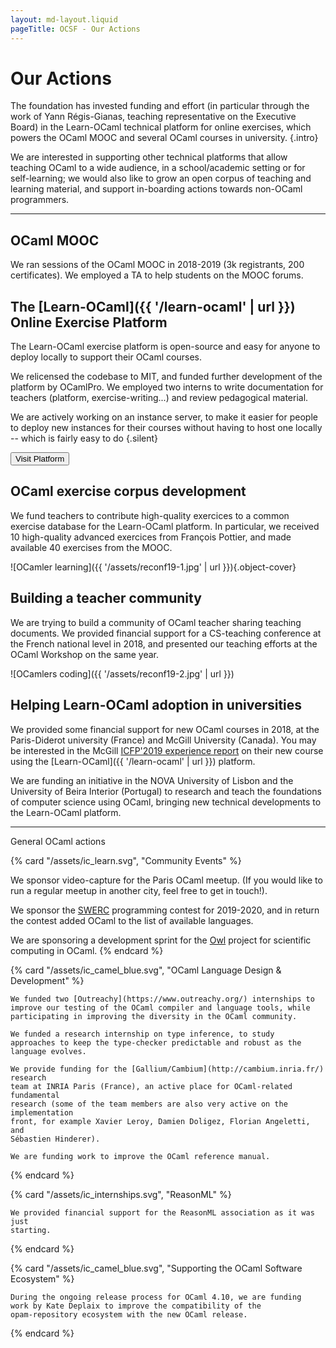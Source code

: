 ```yaml
---
layout: md-layout.liquid
pageTitle: OCSF - Our Actions
---
```


# Our Actions

The foundation has invested funding and effort (in particular through
the work of Yann Régis-Gianas, teaching representative on the
Executive Board) in the Learn-OCaml technical platform for online
exercises, which powers the OCaml MOOC and several OCaml courses in
university. {.intro}

We are interested in supporting other technical platforms that allow
teaching OCaml to a wide audience, in a school/academic setting or for
self-learning; we would also like to grow an open corpus of teaching
and learning material, and support in-boarding actions towards
non-OCaml programmers.

<hr/>

## OCaml MOOC

We ran sessions of the OCaml MOOC in 2018-2019 (3k registrants, 200
certificates). We employed a TA to help students on the MOOC forums.

## The [Learn-OCaml]({{ '/learn-ocaml' | url }}) Online Exercise Platform

The Learn-OCaml exercise platform is open-source and easy for anyone to deploy
locally to support their OCaml courses.

We relicensed the codebase to MIT, and funded further development of
the platform by OCamlPro. We employed two interns to write
documentation for teachers (platform, exercise-writing...) and
review pedagogical material.

We are actively working on an instance server, to make it easier for
people to deploy new instances for their courses without having to
host one locally -- which is fairly easy to do {.silent}

<div class="mt-8">
<a href="https://github.com/ocaml-sf/learn-ocaml" class="btn-main">
<button>Visit Platform</button>
</a>
</div>

## OCaml exercise corpus development

We fund teachers to contribute high-quality exercices to a common
exercise database for the Learn-OCaml platform. In particular, we
received 10 high-quality advanced exercices from François Pottier,
and made available 40 exercises from the MOOC.


<div class="my-4 -mx-4 sm:-mx-56 flex justify-center">

  ![OCamler learning]({{ '/assets/reconf19-1.jpg' | url }}){.object-cover}

</div>


## Building a teacher community

We are trying to build a community of OCaml teacher sharing teaching
documents. We provided financial support for a CS-teaching
conference at the French national level in 2018, and presented our
teaching efforts at the OCaml Workshop on the same year.

<div class="-mx-4 sm:mx-0">

![OCamlers coding]({{ '/assets/reconf19-2.jpg' | url }})

</div>

## Helping Learn-OCaml adoption in universities

We provided some financial support for new OCaml courses in 2018, at
the Paris-Diderot university (France) and McGill University
(Canada). You may be interested in the McGill [ICFP'2019 experience
report](https://www.cs.mcgill.ca/~bpientka/papers/learn-ocaml-icfp19)
on their new course using the [Learn-OCaml]({{ '/learn-ocaml' | url }}) platform.

We are funding an initiative in the NOVA University of Lisbon and
the University of Beira Interior (Portugal) to research and teach
the foundations of computer science using OCaml, bringing new
technical developments to the Learn-OCaml platform.

<hr/>

<div class="text-60 font-serif mb-16"> General OCaml actions </div>

<div class="grid grid-cols-1 md:grid-cols-2 row-gap-12 gap-5">

  {% card "/assets/ic_learn.svg", "Community Events"  %}

  We sponsor video-capture for the Paris OCaml meetup. (If you would
  like to run a regular meetup in another city, feel free to get in
  touch!).
  
  We sponsor the [SWERC](https://swerc.eu/2019/about/) programming
  contest for 2019-2020, and in return the contest added OCaml to the
  list of available languages.

  We are sponsoring a development sprint for the
  [Owl](https://github.com/owlbarn) project for scientific computing
  in OCaml.
  {% endcard %}

  {% card "/assets/ic_camel_blue.svg", "OCaml Language Design & Development"  %}

    We funded two [Outreachy](https://www.outreachy.org/) internships to
    improve our testing of the OCaml compiler and language tools, while
    participating in improving the diversity in the OCaml community.

    We funded a research internship on type inference, to study
    approaches to keep the type-checker predictable and robust as the
    language evolves.

    We provide funding for the [Gallium/Cambium](http://cambium.inria.fr/) research
    team at INRIA Paris (France), an active place for OCaml-related fundamental
    research (some of the team members are also very active on the implementation
    front, for example Xavier Leroy, Damien Doligez, Florian Angeletti, and
    Sébastien Hinderer).

    We are funding work to improve the OCaml reference manual.

  {% endcard %}

  {% card "/assets/ic_internships.svg", "ReasonML"  %}

    We provided financial support for the ReasonML association as it was just
    starting.

  {% endcard %}
  
  {% card "/assets/ic_camel_blue.svg", "Supporting the OCaml Software Ecosystem"  %}

    During the ongoing release process for OCaml 4.10, we are funding
    work by Kate Deplaix to improve the compatibility of the
    opam-repository ecosystem with the new OCaml release.

  {% endcard %}

</div>
